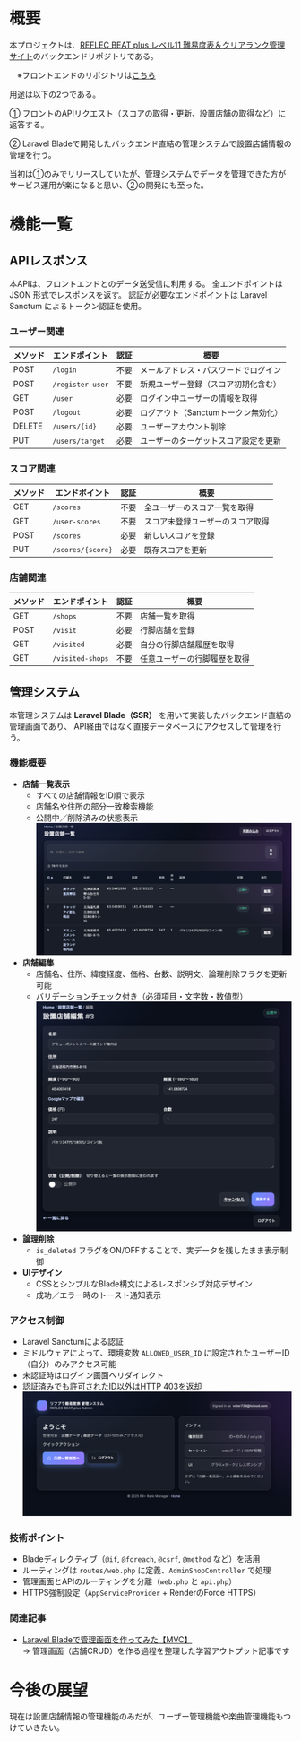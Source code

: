 # 概要

本プロジェクトは、[REFLEC BEAT plus レベル11 難易度表＆クリアランク管理サイト](https://rbplus-rank-manager.site/)のバックエンドリポジトリである。

　※フロントエンドのリポジトリは[こちら](https://github.com/misato729/score-manager-frontend)

用途は以下の2つである。

① フロントのAPIリクエスト（スコアの取得・更新、設置店舗の取得など）に返答する。

② Laravel Bladeで開発したバックエンド直結の管理システムで設置店舗情報の管理を行う。

当初は①のみでリリースしていたが、管理システムでデータを管理できた方がサービス運用が楽になると思い、②の開発にも至った。

# 機能一覧
## APIレスポンス
本APIは、フロントエンドとのデータ送受信に利用する。
全エンドポイントは JSON 形式でレスポンスを返す。
認証が必要なエンドポイントは Laravel Sanctum によるトークン認証を使用。

### ユーザー関連
| メソッド   | エンドポイント          | 認証 | 概要                    |
| ------ | ---------------- | -- | --------------------- |
| POST   | `/login`         | 不要 | メールアドレス・パスワードでログイン    |
| POST   | `/register-user` | 不要 | 新規ユーザー登録（スコア初期化含む）    |
| GET    | `/user`          | 必要 | ログイン中ユーザーの情報を取得       |
| POST   | `/logout`        | 必要 | ログアウト（Sanctumトークン無効化） |
| DELETE | `/users/{id}`    | 必要 | ユーザーアカウント削除           |
| PUT    | `/users/target`  | 必要 | ユーザーのターゲットスコア設定を更新    |

### スコア関連
| メソッド | エンドポイント           | 認証 | 概要               |
| ---- | ----------------- | -- | ---------------- |
| GET  | `/scores`         | 不要 | 全ユーザーのスコア一覧を取得   |
| GET  | `/user-scores`    | 不要 | スコア未登録ユーザーのスコア取得 |
| POST | `/scores`         | 必要 | 新しいスコアを登録        |
| PUT  | `/scores/{score}` | 必要 | 既存スコアを更新         |

### 店舗関連
| メソッド | エンドポイント          | 認証 | 概要             |
| ---- | ---------------- | -- | -------------- |
| GET  | `/shops`         | 不要 | 店舗一覧を取得        |
| POST | `/visit`         | 必要 | 行脚店舗を登録        |
| GET  | `/visited`       | 必要 | 自分の行脚店舗履歴を取得   |
| GET  | `/visited-shops` | 不要 | 任意ユーザーの行脚履歴を取得 |

## 管理システム
本管理システムは **Laravel Blade（SSR）** を用いて実装したバックエンド直結の管理画面であり、 API経由ではなく直接データベースにアクセスして管理を行う。

### 機能概要
- **店舗一覧表示**  
  - すべての店舗情報をID順で表示  
  - 店舗名や住所の部分一致検索機能  
  - 公開中／削除済みの状態表示
![設置店舗一覧](./public/管理画面設置店舗一覧.png)
- **店舗編集**  
  - 店舗名、住所、緯度経度、価格、台数、説明文、論理削除フラグを更新可能  
  - バリデーションチェック付き（必須項目・文字数・数値型）
![設置店舗編集](./public/管理画面設置店舗編集.png)
- **論理削除**  
  - `is_deleted` フラグをON/OFFすることで、実データを残したまま表示制御
- **UIデザイン**  
  - CSSとシンプルなBlade構文によるレスポンシブ対応デザイン 
  - 成功／エラー時のトースト通知表示

### アクセス制御
- Laravel Sanctumによる認証
- ミドルウェアによって、環境変数 `ALLOWED_USER_ID` に設定されたユーザーID（自分）のみアクセス可能
- 未認証時はログイン画面へリダイレクト
- 認証済みでも許可されたID以外はHTTP 403を返却
![ログイン](./public/管理画面ログイン.png)

### 技術ポイント
- Bladeディレクティブ（`@if`, `@foreach`, `@csrf`, `@method` など）を活用
- ルーティングは `routes/web.php` に定義、`AdminShopController` で処理
- 管理画面とAPIのルーティングを分離（`web.php` と `api.php`）
- HTTPS強制設定（`AppServiceProvider` + RenderのForce HTTPS）

### 関連記事
- [Laravel Bladeで管理画面を作ってみた【MVC】](https://qiita.com/misato729/items/138a89c3ad8b3e2f0716)  
  → 管理画面（店舗CRUD）を作る過程を整理した学習アウトプット記事です

# 今後の展望
現在は設置店舗情報の管理機能のみだが、ユーザー管理機能や楽曲管理機能もつけていきたい。
